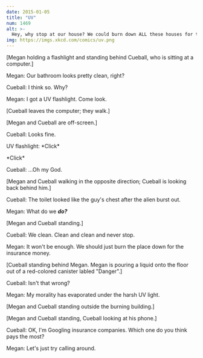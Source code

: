 ```yaml
---
date: 2015-01-05
title: "UV"
num: 1469
alt: >-
  Hey, why stop at our house? We could burn down ALL these houses for the insurance money.
img: https://imgs.xkcd.com/comics/uv.png
---
```

[Megan holding a flashlight and standing behind Cueball, who is sitting at a computer.]

Megan: Our bathroom looks pretty clean, right?

Cueball: I think so. Why?

Megan: I got a UV flashlight. Come look.

[Cueball leaves the computer; they walk.]

[Megan and Cueball are off-screen.]

Cueball: Looks fine.

UV flashlight: \*Click\*

 \*Click\*

Cueball: ...Oh my God.

[Megan and Cueball walking in the opposite direction; Cueball is looking back behind him.]

Cueball: The toilet looked like the guy's chest after the alien burst out.

Megan: What do we ***do?***

[Megan and Cueball standing.]

Cueball: We clean. Clean and clean and never stop.

Megan: It won't be enough. We should just burn the place down for the insurance money.

[Cueball standing behind Megan. Megan is pouring a liquid onto the floor out of a red-colored canister labled "Danger".]

Cueball: Isn't that wrong?

Megan: My morality has evaporated under the harsh UV light.

[Megan and Cueball standing outside the burning building.]

[Megan and Cueball standing, Cueball looking at his phone.]

Cueball: OK, I'm Googling insurance companies. Which one do you think pays the most?

Megan: Let's just try calling around.